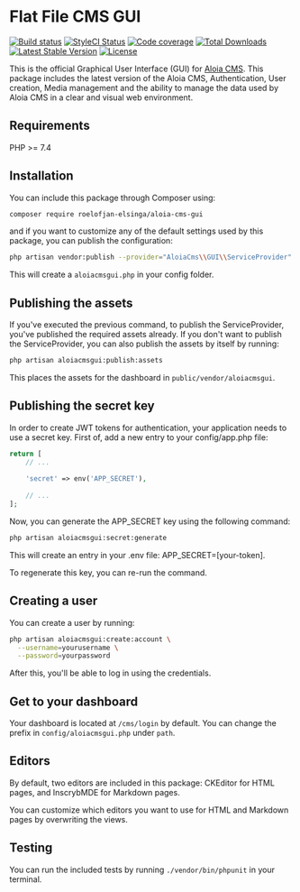 # Flat File CMS GUI

[![Build status](https://travis-ci.com/roelofjan-elsinga/aloia-cms-gui.svg)](https://travis-ci.com/roelofjan-elsinga/aloia-cms-gui)
[![StyleCI Status](https://github.styleci.io/repos/193145501/shield)](https://github.styleci.io/repos/193145501)
[![Code coverage](https://codecov.io/gh/roelofjan-elsinga/aloia-cms-gui/branch/master/graph/badge.svg)](https://codecov.io/gh/roelofjan-elsinga/aloia-cms-gui)
[![Total Downloads](https://poser.pugx.org/roelofjan-elsinga/aloia-cms-gui/downloads)](https://packagist.org/packages/roelofjan-elsinga/aloia-cms-gui)
[![Latest Stable Version](https://poser.pugx.org/roelofjan-elsinga/aloia-cms-gui/v/stable)](https://packagist.org/packages/roelofjan-elsinga/aloia-cms-gui)
[![License](https://poser.pugx.org/roelofjan-elsinga/aloia-cms-gui/license)](https://packagist.org/packages/roelofjan-elsinga/aloia-cms-gui)

This is the official Graphical User Interface (GUI) for [Aloia CMS](https://github.com/roelofjan-elsinga/aloia-cms). 
This package includes the latest version of the Aloia CMS, Authentication, User creation, 
Media management and the ability to manage the data used by Aloia CMS in a clear and visual web environment.

## Requirements
PHP >= 7.4

## Installation
You can include this package through Composer using:

```bash
composer require roelofjan-elsinga/aloia-cms-gui
```

and if you want to customize any of the default settings used by this package, you can publish the configuration:

```bash
php artisan vendor:publish --provider="AloiaCms\\GUI\\ServiceProvider"
```

This will create a ``aloiacmsgui.php`` in your config folder.

## Publishing the assets

If you've executed the previous command, to publish the ServiceProvider, you've published the required assets already.
If you don't want to publish the ServiceProvider, you can also publish the assets by itself by running:

```bash
php artisan aloiacmsgui:publish:assets
```

This places the assets for the dashboard in ``public/vendor/aloiacmsgui``.

## Publishing the secret key
In order to create JWT tokens for authentication, your application needs to use a secret key.
First of, add a new entry to your config/app.php file:

```php
return [
    // ... 
    
    'secret' => env('APP_SECRET'),
    
    // ... 
];
```

Now, you can generate the APP_SECRET key using the following command:

```bash
php artisan aloiacmsgui:secret:generate
```

This will create an entry in your .env file: APP_SECRET=[your-token].

To regenerate this key, you can re-run the command.

## Creating a user

You can create a user by running:

```bash
php artisan aloiacmsgui:create:account \
  --username=yourusername \
  --password=yourpassword
```

After this, you'll be able to log in using the credentials.

## Get to your dashboard
Your dashboard is located at ``/cms/login`` by default.
You can change the prefix in ``config/aloiacmsgui.php`` under ``path``.

## Editors

By default, two editors are included in this package: CKEditor for HTML pages, and InscrybMDE for Markdown pages.

You can customize which editors you want to use for HTML and Markdown pages by overwriting the views.

## Testing

You can run the included tests by running ``./vendor/bin/phpunit`` in your terminal.